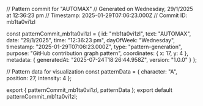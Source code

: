 // Pattern commit for "AUTOMAX"
// Generated on Wednesday, 29/1/2025 at 12:36:23 pm
// Timestamp: 2025-01-29T07:06:23.000Z
// Commit ID: mb1ta0vi1zl

const patternCommit_mb1ta0vi1zl = {
  id: "mb1ta0vi1zl",
  text: "AUTOMAX",
  date: "29/1/2025",
  time: "12:36:23 pm",
  dayOfWeek: "Wednesday",
  timestamp: "2025-01-29T07:06:23.000Z",
  type: "pattern-generation",
  purpose: "GitHub contribution graph pattern",
  coordinates: {
    x: 17,
    y: 4
  },
  metadata: {
    generatedAt: "2025-07-24T18:26:44.958Z",
    version: "1.0.0"
  }
};

// Pattern data for visualization
const patternData = {
  character: "A",
  position: 27,
  intensity: 4
};

export { patternCommit_mb1ta0vi1zl, patternData };
export default patternCommit_mb1ta0vi1zl;

